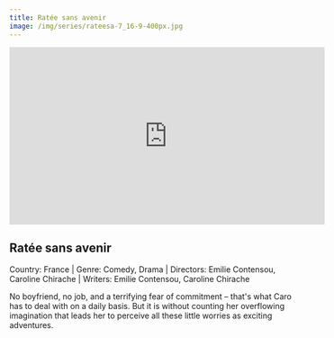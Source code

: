 ```yaml
---
title: Ratée sans avenir
image: /img/series/rateesa-7_16-9-400px.jpg
---
```

<iframe width="560" height="315" src="https://www.youtube-nocookie.com/embed/LKvbHbEEqvg?controls=1" frameborder="0" allow="accelerometer; autoplay; encrypted-media; gyroscope; picture-in-picture" allowfullscreen></iframe>

## Ratée sans avenir
Country: France | Genre: Comedy, Drama | Directors: Emilie Contensou, Caroline Chirache | Writers: Emilie Contensou, Caroline Chirache

No boyfriend, no job, and a terrifying fear of commitment – that's what Caro has to deal with on a daily basis. But it is without counting her overflowing imagination that leads her to perceive all these little worries as exciting adventures.